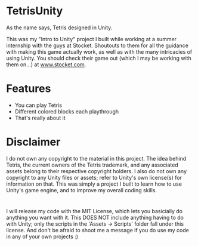 # TetrisUnity

As the name says, Tetris designed in Unity.

This was my "Intro to Unity" project I built while working at a summer internship with the guys at Stocket. Shoutouts to them for all the guidance with making this game actually work, as well as with the many intricacies of using Unity. You should check their game out (which I may be working with them on...) at www.stocket.com.

# Features
- You can play Tetris
- Different colored blocks each playthrough
- That's really about it


# Disclaimer 
I do not own any copyright to the material in this project. The idea behind Tetris, the current owners of the Tetris trademark, and any associated assets belong to their respective copyright holders. I also do not own any copyright to any Unity files or assets; refer to Unity's own license(s) for information on that. This was simply a project I built to learn how to use Unity's game engine, and to improve my overall coding skills.
#

I will release my code with the MIT License, which lets you basicially do anything you want with it. This DOES NOT include anything having to do with Unity; only the scripts in the 'Assets -> Scripts' folder fall under this license. And don't be afraid to shoot me a message if you do use my code in any of your own projects :)
